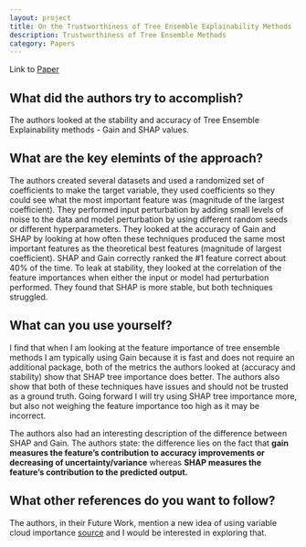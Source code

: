 ```yaml
---
layout: project
title: On the Trustworthiness of Tree Ensemble Explainability Methods
description: Trustworthiness of Tree Ensemble Methods
category: Papers
---
```


Link to [Paper](https://arxiv.org/pdf/2110.00086v1.pdf)

## What did the authors try to accomplish?
The authors looked at the stability and accuracy of Tree Ensemble Explainability methods - Gain and SHAP values.  

## What are the key elemints of the approach?
The authors created several datasets and used a randomized set of coefficients to make the target variable, they used coefficients so they could see what the most important feature was (magnitude of the largest coefficient).  They performed input perturbation by adding small levels of noise to the data and model perturbation by using different random seeds or different hyperparameters.  They looked at the accuracy of Gain and SHAP by looking at how often these techniques produced the same most important features as the theoretical best features (magnitude of largest coefficient).  SHAP and Gain correctly ranked the #1 feature correct about 40% of the time.  To leak at stability, they looked at the correlation of the feature importances when either the input or model had perturbation performed.  They found that SHAP is more stable, but both techniques struggled.  

## What can you use yourself?
I find that when I am looking at the feature importance of tree ensemble methods I am typically using Gain because it is fast and does not require an additional package, both of the metrics the authors looked at (accuracy and stability) show that SHAP tree importance does better.  The authors also show that both of these techniques have issues and should not be trusted as a ground truth.  Going forward I will try using SHAP tree importance more, but also not weighing the feature importance too high as it may be incorrect.  

The authors also had an interesting description of the difference between SHAP and Gain.  The authors state: the difference lies on the fact that **gain measures the feature’s contribution to accuracy improvements or decreasing of uncertainty/variance** whereas **SHAP measures the feature’s contribution to the predicted output.** 

## What other references do you want to follow? 
The authors, in their Future Work, mention a new idea of using variable cloud importance [source](https://arxiv.org/pdf/1901.03209.pdf) and I would be interested in exploring that.  

